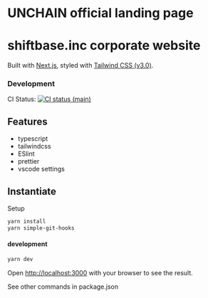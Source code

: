# UNCHAIN official landing page

# shiftbase.inc corporate website

Built with [Next.js](https://nextjs.org/), styled with [Tailwind CSS (v3.0)](https://tailwindcss.com/).

### Development

CI Status: [![CI status (main)](https://github.com/shiftbase-inc/UNCHAIN-LP/actions/workflows/test.yml/badge.svg?branch=main)](https://github.com/shiftbase-inc/UNCHAIN-LP/actions/workflows/test.yml)

## Features

- typescript
- tailwindcss
- ESlint
- prettier
- vscode settings

## Instantiate

Setup

```zsh
yarn install
yarn simple-git-hooks
```

#### development

```zsh
yarn dev
```

Open [http://localhost:3000](http://localhost:3000) with your browser to see the result.

See other commands in package.json
